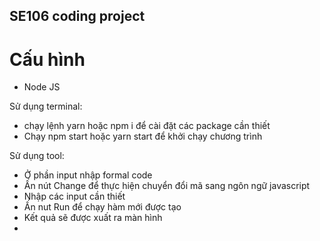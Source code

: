## SE106 coding project

# Cấu hình
- Node JS 

Sử dụng terminal:

 - chạy lệnh yarn hoặc npm i để cài đặt các package cần thiết
 - Chạy npm start hoặc yarn start để khởi chạy chương trình
 
 Sử dụng tool:
 
 - Ở phần input nhập formal code 
 - Ấn nút Change để thực hiện chuyển đổi mã sang ngôn ngữ javascript
 - Nhập các input cần thiết
 - Ấn nut Run để chạy hàm mới được tạo
 - Kết quả sẽ được xuất ra màn hình
 - 
